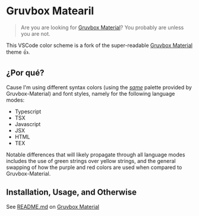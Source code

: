 # Gruvbox Matearil

> Are you are looking for [Gruvbox Material](https://github.com/gruvbox-material/vscode)? You probably are unless you are not.

This VSCode color scheme is a fork of the super-readable [Gruvbox Material](https://github.com/gruvbox-material/vscode) theme 👍.

## ¿Por qué?

Cause I'm using different syntax colors (using the [_same_](https://raw.githubusercontent.com/wheredoesyourmindgo/gruvbox-matearil/master/extra/same.gif) palette provided by Gruvbox-Material) and font styles, namely for the following language modes:

- Typescript
- TSX
- Javascript
- JSX
- HTML
- TEX

Notable differences that will likely propagate through all language modes includes the use of green strings over yellow strings, and the general swapping of how the purple and red colors are used when compared to Gruvbox-Material.

## Installation, Usage, and Otherwise

See [README.md](https://github.com/gruvbox-material/vscode/blob/master/README.md) on [Gruvbox Material](https://github.com/gruvbox-material/vscode)
